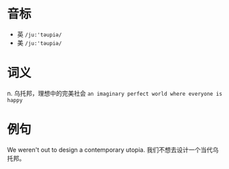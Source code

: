 # 音标

- 英 `/ju:'təupiə/`
- 美 `/ju:'təupiə/`

# 词义

n. 乌托邦，理想中的完美社会
`an imaginary perfect world where everyone is happy`

# 例句

We weren't out to design a contemporary utopia.
我们不想去设计一个当代乌托邦。


